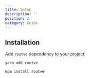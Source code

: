```yaml
---
title: Setup
description: ''
position: 2
category: Guide
---
```



## Installation

Add `routve` dependency to your project:

<code-group>
  <code-block label="Yarn" active>

  ```bash
  yarn add routve
  ```

  </code-block>
  <code-block label="NPM">

  ```bash
  npm install routve
  ```

  </code-block>
</code-group>
